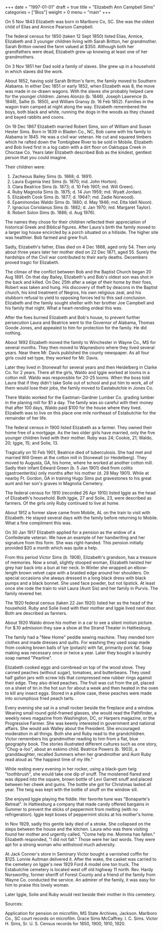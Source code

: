 +++
date = "1997-01-01"
draft = true
title = "Elizabeth Ann Campbell Sims"
categories = ["Bios"]
weight = 0
menu =  "main"
+++

On 5 Nov 1843 Elizabeth was born in Marlboro Co, SC.  She was the oldest child of Elias and Annice Pearson Campbell.

The federal census for 1850 (taken 12 Sept 1850) listed Elias, Annice, Elizabeth and 3 younger children living with Sarah Britton, her grandmother.  Sarah Britton owned the farm valued at $350.  Although both her grandfathers were dead, Elizabeth grew up knowing at least one of her grandmothers.

On 3 Nov 1851 her Dad sold a family of slaves.  She grew up in a household in which slaves did the work.

About 1852, having sold Sarah Britton's farm, the family moved to Southern Alabama.  In either Dec 1851 or early 1852, when Elizabeth was 8, the move was made in ox-drawn wagons.  With the slaves she probably helped care for the younger children: James Alonzo (b. 1846), Joseph Lawrence (b. 1848), Sallie (b. 1850), and William Gransy (b. 16 Feb 1852).  Families in the wagon train camped at night along the way.  Elizabeth remembered the boys, both black and white, running the dogs in the woods as they chased and bayed rabbits and coons.

On 19 Dec 1867 Elizabeth married Robert Sims, son of William and Susan Hester Sims.  Born in 1839 in Bladen Co., NC, Bob came with his family to Alabama in 1845.  He was a civil war veteran.  He cut and squared timbers which he rafted down the Tombigbee River to be sold in Mobile.  Elizabeth and Bob lived first in a log cabin with a dirt floor on Oaktuppa Creek in Choctaw Co.  Years later Elizabeth described Bob as the kindest, gentlest person that you could imagine.

Their children were:

1) Zacheous Bailey Sims (b. 1868; d. 1891).
2) Laura Eugenia Inez Sims (b. 1870; md. John Horton).
3) Clara Beatrice Sims (b. 1873; d. 10 Feb 1901; md. Will Green).
4) Ruby Magnolia Sims (b. 1875; d. 14 Jun 1959; md. Wyatt Jordan).
5) Elizabeth Cook Sims (b. 1877; d. 1964?; md. Zadie Norwood).
6) Epaminondas Waldo Sims (b. 1880; d. May 1946; md. Etta Idell Nixon).
7) Ignacius Coriolanus Sims (b. 1882; d. Jan 1970; md. Margaret Taylor).
8) Robert Solon Sims (b. 1886; d. Aug 1976).

The names they chose for their children reflected their appreciation of historical Greek and Biblical figures.  After Laura's birth the family moved to a larger log house encircled by a porch situated on a hillside.  The higher site was healthier.  Bob farmed and grew fruit.

Sadly, Elizabeth's father, Elias died on 4 Dec 1868, aged only 54.  Then only about three years later her mother died on 22 Dec 1871, aged 55.  Surely the hardships of the Civil war contributed to their early deaths.  Decembers proved tragic for Elizabeth.

The climax of the conflict between Bob and the Baptist Church began 20 Aug 1891.  On that day Bailey, Elizabeth's and Bob's oldest son was shot in the back and killed.  On Dec 25th after a seige of their home by their foes, Robert was taken and hung.  His discovery of theft by deacons in the Baptist church, his kind treatment of Negros, his own religious zeal, and his stubborn refusal to yield to opposing forces led to this sad conclusion.  Elizabeth and the family sought shelter with her brother Joe Campbell and his family that night.  What a heart-rending ordeal this was.

After the foes burned Elizabeth and Bob's house, to prevent further persecution Laura and Beatrice went to the Governor of Alabama, Thomas Goode Jones, and appealed to him for protection for the family.  He did nothing.

About 1892 Elizabeth moved the family to Winchester in Wayne Co., MS for several months.  They then moved to Waynesboro where they lived several years.  Near there Mr. Davis published the county newspaper.  As all four girls could set type, they worked for Mr. Davis.  

Later they lived in Stonewall for several years and then Heidelberg in Clarke Co. for 2 years.  There all the girls, Waldo and Iggie worked at looms in a cotton mill.  Waldo was responsible for 20-25 looms.  When the boss told Laura that if they didn't take Solie out of school and put him to work, all of them would lose their jobs, the family moved to Eastabutchie in Jones Co.  

There Waldo worked for the Eastman-Gardner Lumber Co. grading lumber in the planing mill for $1 a day.  The family was so careful with their money that after 100 days, Waldo paid $100 for the house where they lived.  Elizabeth was to live on this place one mile northeast of Estabutchie for the remainder of her life.

The federal census in 1900 listed Elizabeth as a farmer.  They owned their home free of a mortgage.  As the two older girls have married, only the five younger children lived with their mother.  Ruby was 24; Cookie, 21; Waldo, 20; Iggie, 15; and Solie, 13.

Tragically on 10 Feb 1901, Beatrice died of tuberculosis.  She had met and married Will Green at the cotton mill in Stonewall (or Heidelberg).  They moved to Augusta, GA, his home, where he worked at another cotton mill.  Sadly their infant Edward Green (b. 5 Jan 1901) died from colitis (gastroenteritis) only months after his mother (d. 28 May 1901).  While at nearby Ft. Gordon, GA in training Hugo Sims put gravestones to his great aunt and her son's graves in Magnolia Cemetery.

The federal census for 1910 (recorded 26 Apr 1910) listed Iggie as the head of Elizabeth's household.  Both Iggie, 27 and Solie, 23, were described as farmers.  Of the girls only Ruby continued to live at home.

About 1912 a former slave came from Mobile, AL on the train to visit with Elizabeth.  He stayed several days with the family before returning to Mobile.  What a fine compliment this was.

On 30 Jan 1917 Elizabeth applied for a pension as the widow of a Confederate veteran.  We have an example of her handwriting and her signature from this form.  She was right-handed.  This pension initially provided $20 a month which was quite a help.

From this period Victor Sims (b. 1908), Elizabeth's grandson, has a treasure of memories.  Now a small, slightly stooped woman, Elizabeth twisted her grey hair back into a bun at her neck.  In Winter she wrapped an elbow-length brown velvet cape with a braided edge around her shoulders.  On special occasions she always dressed in a long black dress with black pumps and a black bonnet.  She used face powder, but not lipstick.  At least once she rode the train to visit Laura (Aunt Sis) and her family in Purvis.  The family revered her.

The 1920 federal census (taken 22 Jan 1920) listed her as the head of the household.  Ruby and Solie lived with their mother and Iggie lived next door.  Both are described as farmers.

About 1920 Waldo drove his mother in a car to see a silent motion picture.  For $.10 admission they saw a show at the Strand Theater in Hattiesburg.

The family had a "New Home" peddle sewing machine.  They mended torn clothes and made dresses and quilts.  For washing they used soap made from cooking brown balls of lye (potash) with fat, primarily pork fat.  Soap making was necessary once or twice a year.  Later they bought a laundry soap named "Pearline".

Elizabeth cooked eggs and cornbread on top of the wood stove.  They canned peaches (without sugar), tomatoes, and butterbeans.  They used half gallon jars with screw lids that compressed new rubber rings against their edge.  They also dried peaches.  The fruit was cut from the pit, placed on a sheet of tin in the hot sun for about a week and then heated in the oven to kill any insect eggs.  Stored in a pillow case, these peaches were made into scrumptious fried peach tarts.

Every evening she sat in a small rocker beside the fireplace and a window.  Wearing small round gold-framed glasses, she would read the Pathfinder, a weekly news magazine from Washington, DC, or Harpers magazine, or the Progressive Farmer.  She was keenly interested in government and national affairs.  She would ask Walley about the President.  She encouraged moderation in all things.  Both she and Ruby read to the grandchildren.  Victor remembers his grandmother reading to him from a flat, blue geography book.  The stories illustrated different cultures  such as one story, "Chug-a-loo", about an eskimo child.  Beatrice Powers (b. 1903), a granddaughter, recalled Summers when her grandmother and Aunt Ruby read aloud as "the happiest time of my life."

While resting every evening in her rocker, using a black-gum twig "toothbrush", she would take one dip of snuff.  The moistened flared end was dipped into the square, brown bottle of Levi Garrett snuff and placed between her cheek and gums.  The bottle she got for Christmas lasted all year.  The twig was kept with the bottle of snuff on the window sill.

She enjoyed Iggie playing the fiddle.  Her favorite tune was "Bonaparte's Retreat".  In Hattiesburg a company that made candy offered bargains in Summer to prevent the sticks of peppermint from melting (with no refrigeration).  Iggie kept boxes of peppermint sticks at his mother's home.

In Nov 1929, sadly this gentle lady died of a stroke.  She collapsed on the steps between the house and the kitchen.  Laura who was there visiting found her mother and urgently called, "Come help me.  Momma has fallen."  Elizabeth responded, "I did not fall."  Those were her last words.  They were apt for a strong woman who withstood much adversity. 

At Jack Conner's store in Seminary Victor bought a varnished coffin for $125.  Lonnie Aultman delivered it.  After the wake, the casket was carried to the cemetery on Iggie's new 1929 Ford A model one ton truck.  The Estabutchie cemetery  is located west off old highway 11 north.  Rev. Hardy Norsworthy, former sheriff of Forest County and a friend of the family from Wayne Co. conducted the service.  An admirer of the family, it was easy for him to praise this lovely woman.

Later Iggie, Solie and Ruby would rest beside their mother in this cemetery.

Sources:

Application for pension on microfilm, MS State Archives, Jackson.
Marlboro Co., SC court records on microfilm.
Grace Sims McCaffrey.
I. C. Sims.
Victor H. Sims, Sr.
U. S. Census records for 1850, 1900, 1910, 1920.
